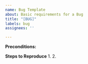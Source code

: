 ```yaml
---
name: Bug Template
about: Basic requirements for a Bug
title: "[BUG]"
labels: bug
assignees: ''

---
```


**Preconditions:**


**Steps to Reproduce**
1.
2.


